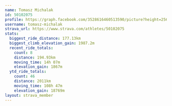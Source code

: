 ```yaml
---
name: Tomasz Michalak
id: 50102075
profile: https://graph.facebook.com/3528616460513590/picture?height=256&width=256
username: tomasz-michalak
strava_url: https://www.strava.com/athletes/50102075
stats:
  biggest_ride_distance: 177.13km
  biggest_climb_elevation_gain: 1987.2m
  recent_ride_totals:
    count: 8
    distance: 194.93km
    moving_time: 14h 07m
    elevation_gain: 1867m
  ytd_ride_totals:
    count: 46
    distance: 2011km
    moving_time: 108h 47m
    elevation_gain: 18769m
layout: strava_member
--- 
```

